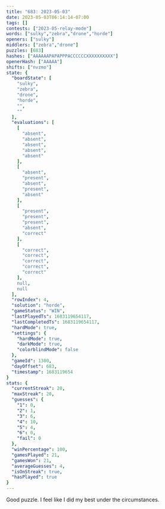 ```yaml
---
title: "683: 2023-05-03"
date: 2023-05-03T06:14:14-07:00
tags: []
contests: ["2023-05-relay-mode"]
words: ["sulky","zebra","drone","horde"]
openers: ["sulky"]
middlers: ["zebra","drone"]
puzzles: [683]
hashes: ["AAAAAAPAPAPPPACCCCCCXXXXXXXXXX"]
openerHash: ["AAAAA"]
shifts: ["nvzmo"]
state: {
  "boardState": [
    "sulky",
    "zebra",
    "drone",
    "horde",
    "",
    ""
  ],
  "evaluations": [
    [
      "absent",
      "absent",
      "absent",
      "absent",
      "absent"
    ],
    [
      "absent",
      "present",
      "absent",
      "present",
      "absent"
    ],
    [
      "present",
      "present",
      "present",
      "absent",
      "correct"
    ],
    [
      "correct",
      "correct",
      "correct",
      "correct",
      "correct"
    ],
    null,
    null
  ],
  "rowIndex": 4,
  "solution": "horde",
  "gameStatus": "WIN",
  "lastPlayedTs": 1683119654117,
  "lastCompletedTs": 1683119654117,
  "hardMode": true,
  "settings": {
    "hardMode": true,
    "darkMode": true,
    "colorblindMode": false
  },
  "gameId": 1300,
  "dayOffset": 683,
  "timestamp": 1683119654
}
stats: {
  "currentStreak": 20,
  "maxStreak": 20,
  "guesses": {
    "1": 0,
    "2": 1,
    "3": 6,
    "4": 10,
    "5": 4,
    "6": 0,
    "fail": 0
  },
  "winPercentage": 100,
  "gamesPlayed": 21,
  "gamesWon": 21,
  "averageGuesses": 4,
  "isOnStreak": true,
  "hasPlayed": true
}
---
```

<!-- more -->
Good puzzle. I feel like I did my best under the circumstances.
